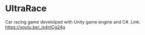 # UltraRace
Car racing game develolped with Unity game engine and C#.
Link: https://youtu.be/_Is4nlCg24g
